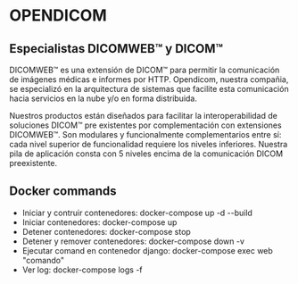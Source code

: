 # OPENDICOM 
## Especialistas DICOMWEB™ y DICOM™

DICOMWEB™ es una extensión de DICOM™ para permitir la comunicación de imágenes médicas e informes por HTTP. Opendicom, nuestra compañia, se especializó en la arquitectura de sistemas que facilite esta comunicación hacia servicios en la nube y/o en forma distribuida.

Nuestros productos están diseñados para facilitar la interoperabilidad de soluciones DICOM™ pre existentes por complementación con extensiones DICOMWEB™. Son modulares y funcionalmente complementarios entre sí: cada nivel superior de funcionalidad requiere los niveles inferiores. Nuestra pila de aplicación consta con 5 niveles encima de la comunicación DICOM preexistente.

## Docker commands

- Iniciar y contruir contenedores: docker-compose up -d --build
- Iniciar contenedores: docker-compose up
- Detener contenedores: docker-compose stop
- Detener y remover contenedores: docker-compose down -v
- Ejecutar comand en contenedor django: docker-compose exec web "comando"
- Ver log: docker-compose logs -f 
 
